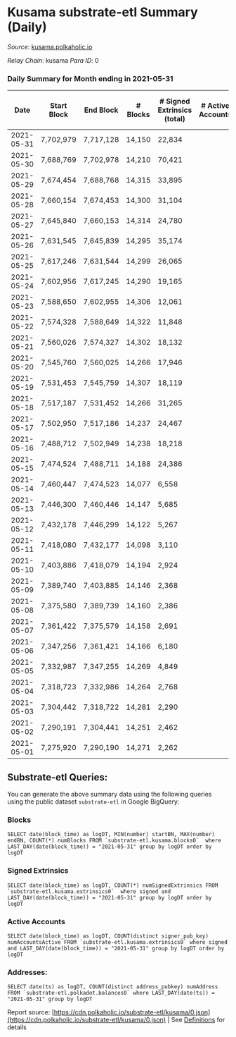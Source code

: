 # Kusama substrate-etl Summary (Daily)

_Source_: [kusama.polkaholic.io](https://kusama.polkaholic.io)

*Relay Chain*: kusama
*Para ID*: 0



### Daily Summary for Month ending in 2021-05-31


| Date | Start Block | End Block | # Blocks | # Signed Extrinsics (total) | # Active Accounts | # Passive | # New | # Addresses with Balances | # Events | # Transfers | # XCM Transfers In | # XCM Transfers Out |
| ---- | ----------- | --------- | -------- | --------------------------- | ----------------- | --------- | ----- | ------------------------- | -------- | ----------- | ------------------ | ------------------- |
| 2021-05-31 | 7,702,979 | 7,717,128 | 14,150  | 22,834 |  |  |  | 104,980 | 179,823 | 2,492 ($27,957,115.11) |   |   |
| 2021-05-30 | 7,688,769 | 7,702,978 | 14,210  | 70,421 |  |  |  |  | 326,182 | 4,642 ($27,974,957.13) |   |   |
| 2021-05-29 | 7,674,454 | 7,688,768 | 14,315  | 33,895 |  |  |  |  | 206,343 | 2,970 ($27,158,366.27) |   |   |
| 2021-05-28 | 7,660,154 | 7,674,453 | 14,300  | 31,104 |  |  |  |  | 184,676 | 6,848 ($32,561,868.34) |   |   |
| 2021-05-27 | 7,645,840 | 7,660,153 | 14,314  | 24,780 |  |  |  |  | 156,379 | 5,470 ($51,543,855.88) |   |   |
| 2021-05-26 | 7,631,545 | 7,645,839 | 14,295  | 35,174 |  |  |  |  | 182,761 | 6,061 ($37,433,987.14) |   |   |
| 2021-05-25 | 7,617,246 | 7,631,544 | 14,299  | 26,065 |  |  |  |  | 157,386 | 4,393 ($87,837,286.57) |   |   |
| 2021-05-24 | 7,602,956 | 7,617,245 | 14,290  | 19,165 |  |  |  |  | 137,665 | 4,189 ($37,766,501.24) |   |   |
| 2021-05-23 | 7,588,650 | 7,602,955 | 14,306  | 12,061 |  |  |  |  | 116,487 | 4,579 ($74,376,529.54) |   |   |
| 2021-05-22 | 7,574,328 | 7,588,649 | 14,322  | 11,848 |  |  |  |  | 119,460 | 5,280 ($44,218,670.63) |   |   |
| 2021-05-21 | 7,560,026 | 7,574,327 | 14,302  | 18,132 |  |  |  |  | 139,797 | 9,254 ($75,552,982.48) |   |   |
| 2021-05-20 | 7,545,760 | 7,560,025 | 14,266  | 17,946 |  |  |  |  | 149,007 | 8,926 ($43,690,828.40) |   |   |
| 2021-05-19 | 7,531,453 | 7,545,759 | 14,307  | 18,119 |  |  |  |  | 142,475 | 11,460 ($73,296,110.85) |   |   |
| 2021-05-18 | 7,517,187 | 7,531,452 | 14,266  | 31,265 |  |  |  |  | 200,765 | 22,497 ($59,278,615.59) |   |   |
| 2021-05-17 | 7,502,950 | 7,517,186 | 14,237  | 24,467 |  |  |  |  | 171,602 | 16,953 ($55,229,725.40) |   |   |
| 2021-05-16 | 7,488,712 | 7,502,949 | 14,238  | 18,218 |  |  |  |  | 139,129 | 9,881 ($14,365,053.67) |   |   |
| 2021-05-15 | 7,474,524 | 7,488,711 | 14,188  | 24,386 |  |  |  |  | 162,045 | 18,836 ($21,019,604.05) |   |   |
| 2021-05-14 | 7,460,447 | 7,474,523 | 14,077  | 6,558 |  |  |  |  | 99,617 | 3,066 ($34,815,474.97) |   |   |
| 2021-05-13 | 7,446,300 | 7,460,446 | 14,147  | 5,685 |  |  |  |  | 86,371 | 3,041 ($76,583,593.69) |   |   |
| 2021-05-12 | 7,432,178 | 7,446,299 | 14,122  | 5,267 |  |  |  |  | 97,548 | 1,809 ($39,591,883.25) |   |   |
| 2021-05-11 | 7,418,080 | 7,432,177 | 14,098  | 3,110 |  |  |  |  | 77,129 | 1,133 ($10,304,385.02) |   |   |
| 2021-05-10 | 7,403,886 | 7,418,079 | 14,194  | 2,924 |  |  |  |  | 79,614 | 1,197 ($15,038,548.68) |   |   |
| 2021-05-09 | 7,389,740 | 7,403,885 | 14,146  | 2,368 |  |  |  |  | 76,104 | 1,030 ($11,979,539.68) |   |   |
| 2021-05-08 | 7,375,580 | 7,389,739 | 14,160  | 2,386 |  |  |  |  | 72,719 | 936 ($59,726,729.58) |   |   |
| 2021-05-07 | 7,361,422 | 7,375,579 | 14,158  | 2,691 |  |  |  |  | 78,666 | 1,027 ($19,055,285.56) |   |   |
| 2021-05-06 | 7,347,256 | 7,361,421 | 14,166  | 6,180 |  |  |  |  | 88,053 | 1,256 ($62,475,746.42) |   |   |
| 2021-05-05 | 7,332,987 | 7,347,255 | 14,269  | 4,849 |  |  |  |  | 92,598 | 1,104 ($16,804,191.23) |   |   |
| 2021-05-04 | 7,318,723 | 7,332,986 | 14,264  | 2,768 |  |  |  |  | 74,543 | 1,183 ($25,415,729.08) |   |   |
| 2021-05-03 | 7,304,442 | 7,318,722 | 14,281  | 2,290 |  |  |  |  | 84,990 | 823 ($21,730,380.66) |   |   |
| 2021-05-02 | 7,290,191 | 7,304,441 | 14,251  | 2,462 |  |  |  |  | 70,125 | 1,014 ($12,525,696.02) |   |   |
| 2021-05-01 | 7,275,920 | 7,290,190 | 14,271  | 2,262 |  |  |  |  | 77,957 | 874 ($6,505,458.36) |   |   |

## Substrate-etl Queries:
You can generate the above summary data using the following queries using the public dataset `substrate-etl` in Google BigQuery:


### Blocks
```
SELECT date(block_time) as logDT, MIN(number) startBN, MAX(number) endBN, COUNT(*) numBlocks FROM `substrate-etl.kusama.blocks0`  where LAST_DAY(date(block_time)) = "2021-05-31" group by logDT order by logDT
```


### Signed Extrinsics
```
SELECT date(block_time) as logDT, COUNT(*) numSignedExtrinsics FROM `substrate-etl.kusama.extrinsics0`  where signed and LAST_DAY(date(block_time)) = "2021-05-31" group by logDT order by logDT
```


### Active Accounts
```
SELECT date(block_time) as logDT, COUNT(distinct signer_pub_key) numAccountsActive FROM `substrate-etl.kusama.extrinsics0` where signed and LAST_DAY(date(block_time)) = "2021-05-31" group by logDT order by logDT
```


### Addresses:
```
SELECT date(ts) as logDT, COUNT(distinct address_pubkey) numAddress FROM `substrate-etl.polkadot.balances0` where LAST_DAY(date(ts)) = "2021-05-31" group by logDT
```



Report source: [https://cdn.polkaholic.io/substrate-etl/kusama/0.json](https://cdn.polkaholic.io/substrate-etl/kusama/0.json) | See [Definitions](/DEFINITIONS.md) for details
